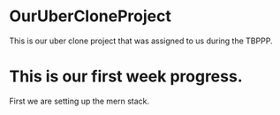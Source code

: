# OurUberCloneProject

This is our uber clone project that was assigned to us during the TBPPP.


# This is our first week progress.

First we are setting up the mern stack.
